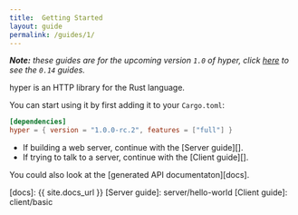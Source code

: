 ```yaml
---
title:  Getting Started
layout: guide
permalink: /guides/1/
---
```


***Note:** these guides are for the upcoming version `1.0` of hyper,
click [here](/guides/0.14) to see the `0.14` guides.*

hyper is an HTTP library for the Rust language.

You can start using it by first adding it to your `Cargo.toml`:

```toml
[dependencies]
hyper = { version = "1.0.0-rc.2", features = ["full"] }
```

- If building a web server, continue with the [Server guide][].
- If trying to talk to a server, continue with the [Client guide][].

You could also look at the [generated API documentaton][docs].

[docs]: {{ site.docs_url }}
[Server guide]: server/hello-world
[Client guide]: client/basic
